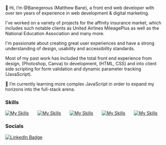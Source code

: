 👋 Hi, I’m @Banegerous (Matthew Bane), a front end web developer with over ten years of experience in web development & digital marketing. 

I've worked on a variety of projects for the affinity insurance market, which includes such notable clients as United Airlines MileagePlus as well as the National Education Association and many more.  

I'm passionate about creating great user experiences and have a strong understanding of design, usability and accessibility standards. 

Most of my past work has included the total front end experience from design, (Photoshop, Canva) to development, (HTML, CSS) and into client side scripting for form validation and dynamic parameter tracking (JavaScript).

🌱 I’m currently learning more complex JavaScript in order to expand my horizons into the full-stack arena.


### Skills

[![My Skills](https://skillicons.dev/icons?i=html,css)](https://skillicons.dev) &nbsp;&nbsp;&nbsp;&nbsp;&nbsp; [![My Skills](https://skillicons.dev/icons?i=js)](https://skillicons.dev) &nbsp;&nbsp;&nbsp;&nbsp;&nbsp; [![My Skills](https://skillicons.dev/icons?i=react,next,jquery)](https://skillicons.dev) &nbsp;&nbsp;&nbsp;&nbsp;&nbsp; [![My Skills](https://skillicons.dev/icons?i=bootstrap,scss)](https://skillicons.dev) &nbsp;&nbsp;&nbsp;&nbsp;&nbsp; [![My Skills](https://skillicons.dev/icons?i=photoshop,illustrator,vscode,wordpress)](https://skillicons.dev)
<br/>

### Socials

<div id="badges">
  <a href="https://www.linkedin.com/in/matthew-bane-front-end-dev/">
    <img src="https://img.shields.io/badge/LinkedIn-blue?style=for-the-badge&logo=linkedin&logoColor=white" alt="LinkedIn Badge"/>
  </a>
</div>



